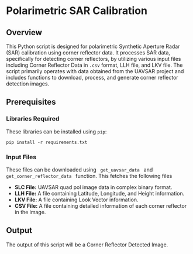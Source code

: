 <!DOCTYPE html>
<html lang="en">
<head>
    <meta charset="UTF-8">
    <meta name="viewport" content="width=device-width, initial-scale=1.0">
</head>
<body>
<h1>Polarimetric SAR Calibration</h1>
<h2>Overview</h2>
<p>This Python script is designed for polarimetric Synthetic Aperture Radar (SAR) calibration using corner reflector data. It processes SAR data, specifically for detecting corner reflectors, by utilizing various input files including Corner Reflector Data in <code>.csv</code> format, LLH file, and LKV file. The script primarily operates with data obtained from the UAVSAR project and includes functions to download, process, and generate corner reflector detection images.</p>
<h2>Prerequisites</h2>
<h3>Libraries Required</h3>

<p>These libraries can be installed using <code>pip</code>:</p>
<pre><code>pip install -r requirements.txt</code></pre>
<h3>Input Files</h3>
These files can be downloaded using <code> get_uavsar_data </code> and <code> get_corner_reflector_data </code> function. This fetches the following files
<ul>
    <li><strong>SLC File:</strong> UAVSAR quad pol image data in complex binary format.</li>
    <li><strong>LLH File:</strong> A file containing Latitude, Longitude, and Height information.</li>
    <li><strong>LKV File:</strong> A file containing Look Vector information.</li>
    <li><strong>CSV File:</strong> A file containing detailed information of each corner reflector in the image.</li>
</ul>
<h2>Output</h2>
<p>The output of this script will be a Corner Reflector Detected Image.</p>
</body>
</html>
